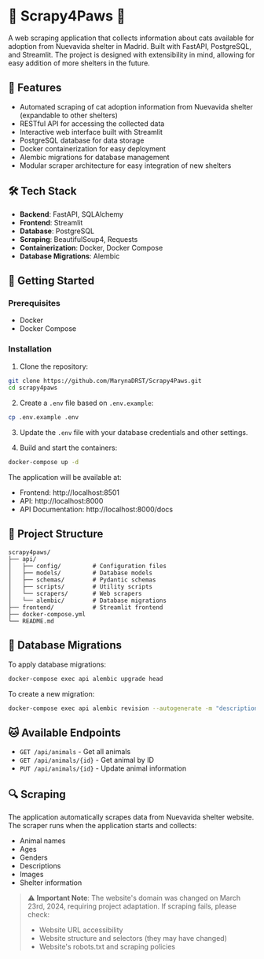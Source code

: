 # 🐾 Scrapy4Paws 🐾

A web scraping application that collects information about cats available for adoption from Nuevavida shelter in Madrid. Built with FastAPI, PostgreSQL, and Streamlit. The project is designed with extensibility in mind, allowing for easy addition of more shelters in the future.

## 🌟 Features

- Automated scraping of cat adoption information from Nuevavida shelter (expandable to other shelters)
- RESTful API for accessing the collected data
- Interactive web interface built with Streamlit
- PostgreSQL database for data storage
- Docker containerization for easy deployment
- Alembic migrations for database management
- Modular scraper architecture for easy integration of new shelters

## 🛠️ Tech Stack

- **Backend**: FastAPI, SQLAlchemy
- **Frontend**: Streamlit
- **Database**: PostgreSQL
- **Scraping**: BeautifulSoup4, Requests
- **Containerization**: Docker, Docker Compose
- **Database Migrations**: Alembic

## 🚀 Getting Started

### Prerequisites

- Docker
- Docker Compose

### Installation

1. Clone the repository:
```bash
git clone https://github.com/MarynaDRST/Scrapy4Paws.git
cd scrapy4paws
```

2. Create a `.env` file based on `.env.example`:
```bash
cp .env.example .env
```

3. Update the `.env` file with your database credentials and other settings.

4. Build and start the containers:
```bash
docker-compose up -d
```

The application will be available at:
- Frontend: http://localhost:8501
- API: http://localhost:8000
- API Documentation: http://localhost:8000/docs

## 📁 Project Structure

```
scrapy4paws/
├── api/
│   ├── config/         # Configuration files
│   ├── models/         # Database models
│   ├── schemas/        # Pydantic schemas
│   ├── scripts/        # Utility scripts
│   └── scrapers/       # Web scrapers
│   └── alembic/        # Database migrations
├── frontend/           # Streamlit frontend
├── docker-compose.yml
└── README.md
```

## 🔄 Database Migrations

To apply database migrations:
```bash
docker-compose exec api alembic upgrade head
```

To create a new migration:
```bash
docker-compose exec api alembic revision --autogenerate -m "description"
```

## 🐱 Available Endpoints

- `GET /api/animals` - Get all animals
- `GET /api/animals/{id}` - Get animal by ID
- `PUT /api/animals/{id}` - Update animal information

## 🔍 Scraping

The application automatically scrapes data from Nuevavida shelter website. The scraper runs when the application starts and collects:
- Animal names
- Ages
- Genders
- Descriptions
- Images
- Shelter information

> ⚠️ **Important Note**: The website's domain was changed on March 23rd, 2024, requiring project adaptation. If scraping fails, please check:
> - Website URL accessibility
> - Website structure and selectors (they may have changed)
> - Website's robots.txt and scraping policies




